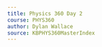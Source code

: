 ```yaml
---
title: Physics 360 Day 2
course: PHYS360
author: Dylan Wallace
source: KBPHYS360MasterIndex
---
```


